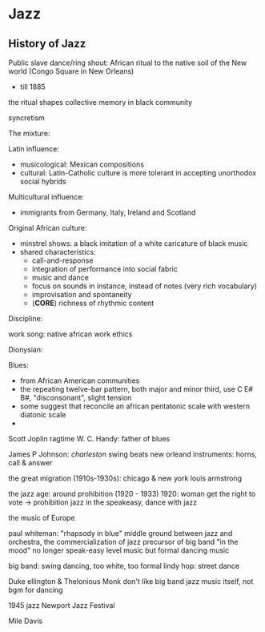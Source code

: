 # Jazz

## History of Jazz

Public slave dance/ring shout: African ritual to the native soil of the New world (Congo Square in New Orleans)

- till 1885

the ritual shapes collective memory in black community

syncretism

The mixture:

Latin influence:

- musicological: Mexican compositions
- cultural: Latin-Catholic culture is more tolerant in accepting unorthodox social hybrids

Multicultural influence:

- immigrants from Germany, Italy, Ireland and Scotland

Original African culture:

- minstrel shows: a black imitation of a white caricature of black music
- shared characteristics:
  - call-and-response
  - integration of performance into social fabric
  - music and dance
  - focus on sounds in instance, instead of notes (very rich vocabulary)
  - improvisation and spontaneity
  - (**CORE**) richness of rhythmic content


Discipline:

work song: native african work ethics


Dionysian:

Blues:
- from African American communities
- the repeating twelve-bar pattern, both major and minor third, use C E# B#, "disconsonant", slight tension
- some suggest that reconcile an african pentatonic scale with western diatonic scale
- 

Scott Joplin ragtime
W. C. Handy: father of blues

James P Johnson: *charleston*
swing beats
new orleand instruments: horns, call & answer

the great migration (1910s-1930s): chicago & new york
louis armstrong

the jazz age: around prohibition (1920 - 1933)
1920: woman get the right to vote -> prohibition
jazz in the speakeasy, dance with jazz

the music of Europe 

paul whiteman: 
"rhapsody in blue" middle ground between jazz and orchestra, 
the commercialization of jazz
precursor of big band "in the mood" no longer speak-easy level music but formal dancing music

big band: swing dancing, too white, too formal
lindy hop: street dance

Duke ellington & Thelonious Monk
don't like big band
jazz music itself, not bgm for dancing

1945 jazz
Newport Jazz Festival


Mile Davis

